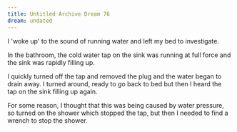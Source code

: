 ```yaml
---
title: Untitled Archive Dream 76
dream: undated
---
```


I 'woke up' to the sound of running water and left my bed to investigate.

In the bathroom, the cold water tap on the sink was running at full force and the sink was rapidly filling up.

I quickly turned off the tap and removed the plug and the water began to drain away. I turned around, ready to go back to bed  but then I heard the tap on the sink filling up again.

For some reason, I thought that this was being caused by water pressure, so turned on the shower which stopped the tap, but then I needed to find a wrench to stop the shower.